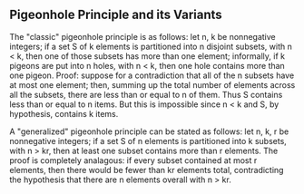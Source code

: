 ## Pigeonhole Principle and its Variants
The "classic" pigeonhole principle is as follows: let n, k be nonnegative integers; if a set S of k elements is partitioned into n disjoint subsets, with n < k, then one of those subsets has more than one element; informally, if k pigeons are put into n holes, with n < k, then one hole contains more than one pigeon. Proof: suppose for a contradiction that all of the n subsets have at most one element; then, summing up the total number of elements across all the subsets, there are less than or equal to n of them. Thus S contains less than or equal to n items. But this is impossible since n < k and S, by hypothesis, contains k items. 

A "generalized" pigeonhole principle can be stated as follows: let n, k, r be nonnegative integers; if a set S of n elements is partitioned into k subsets, with n > kr, then at least one subset contains more than r elements. The proof is completely analagous: if every subset contained at most r elements, then there would be fewer than kr elements total, contradicting the hypothesis that there are n elements overall with n > kr.

